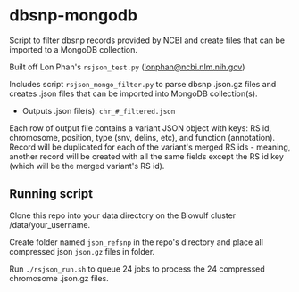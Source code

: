 # dbsnp-mongodb
Script to filter dbsnp records provided by NCBI and create files that can be imported to a MongoDB collection.

Built off Lon Phan's `rsjson_test.py` (lonphan@ncbi.nlm.nih.gov)

Includes script `rsjson_mongo_filter.py` to parse dbsnp .json.gz files and creates .json files that can be imported into MongoDB collection(s).

- Outputs .json file(s): `chr_#_filtered.json`
  
Each row of output file contains a variant JSON object with keys: RS id, chromosome, position, type (snv, delins, etc), and function (annotation). Record will be duplicated for each of the variant's merged RS ids - meaning, another record will be created with all the same fields except the RS id key (which will be the merged variant's RS id).

## Running script

Clone this repo into your data directory on the Biowulf cluster /data/your_username. 

Create folder named `json_refsnp` in the repo's directory and place all compressed json `json.gz` files in folder.

Run `./rsjson_run.sh` to queue 24 jobs to process the 24 compressed chromosome .json.gz files.